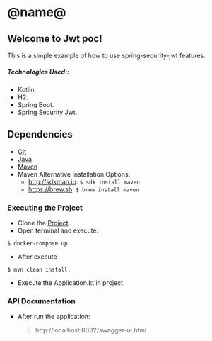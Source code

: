 # @name@

## Welcome to Jwt poc!

This is a simple example of how to use spring-security-jwt features.

##### Technologies Used::
 - Kotlin.
 - H2.
 - Spring Boot.
 - Spring Security Jwt.

## Dependencies
- [Git](https://www.atlassian.com/git/tutorials/install-git)
- [Java](https://www.java.com/en/download/help/download_options.xml)
- [Maven](https://maven.apache.org/install.html)
- Maven Alternative Installation Options: 
  - http://sdkman.io: `$ sdk install maven`
  - https://brew.sh: `$ brew install maven`

### Executing the Project
- Clone the [Project](https://github.com/JoaoPedroCardoso/kafka-poc.git).
- Open terminal and execute: 
```
$ docker-compose up
```
- After execute 
```
$ mvn clean install.
```
- Execute the Application.kt in project.

### API Documentation
- After run the application:

	> http://localhost:8082/swagger-ui.html